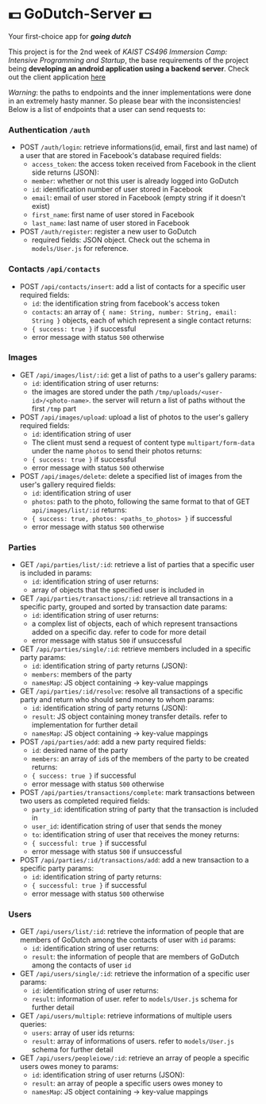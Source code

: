 # 💵 GoDutch-Server 💵
Your first-choice app for ***going dutch***

This project is for the 2nd week of *KAIST CS496 Immersion Camp: Intensive Programming and Startup*, the base requirements of the project being **developing an android application using a backend server**. Check out the client application [here](https://github.com/GoDutchCS496/GoDutch)

*Warning*: the paths to endpoints and the inner implementations were done in an extremely hasty manner. So please bear with the inconsistencies!
Below is a list of endpoints that a user can send requests to:

### Authentication `/auth`
* POST `/auth/login`: retrieve informations(id, email, first and last name) of a user that are stored in Facebook's database
    required fields:
    * `access_token`: the access token received from Facebook in the client side
    returns (JSON):
    * `member`: whether or not this user is already logged into GoDutch
    * `id`: identification number of user stored in Facebook
    * `email`: email of user stored in Facebook (empty string if it doesn't exist)
    * `first_name`: first name of user stored in Facebook
    * `last_name`: last name of user stored in Facebook
* POST `/auth/register`: register a new user to GoDutch
    * required fields: JSON object. Check out the schema in `models/User.js` for reference.

### Contacts `/api/contacts`
* POST `/api/contacts/insert`: add a list of contacts for a specific user
    required fields:
    * `id`: the identification string from facebook's access token
    * `contacts`: an array of `{ name: String, number: String, email: String }` objects, each of which represent a single contact
    returns:
    * `{ success: true }` if successful
    * error message with status `500` otherwise

### Images
* GET `/api/images/list/:id`: get a list of paths to a user's gallery
    params:
    * `id`: identification string of user
    returns:
    * the images are stored under the path `/tmp/uploads/<user-id>/<photo-name>`. the server will return a list of paths without the first `/tmp` part
* POST `/api/images/upload`: upload a list of photos to the user's gallery
    required fields:
    * `id`: identification string of user
    * The client must send a request of content type `multipart/form-data` under the name `photos` to send their photos
    returns:
    * `{ success: true }` if successful
    * error message with status `500` otherwise
* POST `/api/images/delete`: delete a specified list of images from the user's gallery
    required fields:
    * `id`: identification string of user
    * `photos`: path to the photo, following the same format to that of GET `api/images/list/:id`
    returns:
    * `{ success: true, photos: <paths_to_photos> }` if successful
    * error message with status `500` otherwise

### Parties
* GET `/api/parties/list/:id`: retrieve a list of parties that a specific user is included in
    params:
    * `id`: identification string of user
    returns:
    * array of objects that the specified user is included in
* GET `/api/parties/transactions/:id`: retrieve all transactions in a specific party, grouped and sorted by transaction date
    params:
    * `id`: identification string of user
    returns:
    * a complex list of objects, each of which represent transactions added on a specific day. refer to code for more detail
    * error message with status `500` if unsuccessful
* GET `/api/parties/single/:id`: retrieve members included in a specific party
    params:
    * `id`: identification string of party
    returns (JSON):
    * `members`: members of the party
    * `namesMap`: JS object containing <user-id> -> <user-name> key-value mappings
* GET `/api/parties/:id/resolve`: resolve all transactions of a specific party and return who should send money to whom
    params:
    * `id`: identification string of party
    returns (JSON):
    * `result`: JS object containing money transfer details. refer to implementation for further detail
    * `namesMap`: JS object containing <user-id> -> <user-name> key-value mappings
* POST `/api/parties/add`: add a new party
    required fields:
    * `id`: desired name of the party
    * `members`: an array of `id`s of the members of the party to be created
    returns:
    * `{ success: true }` if successful
    * error message with status `500` otherwise
* POST `/api/parties/transactions/complete`: mark transactions between two users as completed
    required fields:
    * `party_id`: identification string of party that the transaction is included in
    * `user_id`: identification string of user that sends the money
    * `to`: identification string of user that receives the money
    returns:
    * `{ successful: true }` if successful
    * error message with status `500` if unsuccessful
* POST `/api/parties/:id/transactions/add`: add a new transaction to a specific party
    params:
    * `id`: identification string of party
    returns:
    * `{ successful: true }` if successful
    * error message with status `500` otherwise

### Users
* GET `/api/users/list/:id`: retrieve the information of people that are members of GoDutch among the contacts of user with `id`
    params:
    * `id`: identification string of user
    returns:
    * `result`: the information of people that are members of GoDutch among the contacts of user `id`
* GET `/api/users/single/:id`: retrieve the information of a specific user
    params:
    * `id`: identification string of user
    returns:
    * `result`: information of user. refer to `models/User.js` schema for further detail
* GET `/api/users/multiple`: retrieve informations of multiple users
    queries:
    * `users`: array of user ids
    returns:
    * `result`: array of informations of users. refer to `models/User.js` schema for further detail
* GET `/api/users/peopleiowe/:id`: retrieve an array of people a specific users owes money to
    params:
    * `id`: identification string of user
    returns (JSON):
    * `result`: an array of people a specific users owes money to
    * `namesMap`: JS object containing <user-id> -> <user-name> key-value mappings
